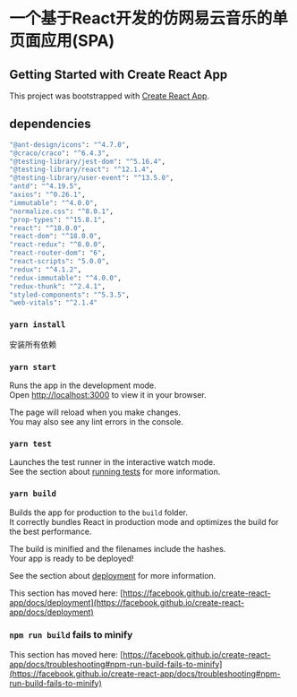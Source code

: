 # 一个基于React开发的仿网易云音乐的单页面应用(SPA)

## Getting Started with Create React App

This project was bootstrapped with [Create React App](https://github.com/facebook/create-react-app).

## dependencies
```bash
"@ant-design/icons": "^4.7.0",
"@craco/craco": "^6.4.3",
"@testing-library/jest-dom": "^5.16.4",
"@testing-library/react": "^12.1.4",
"@testing-library/user-event": "^13.5.0",
"antd": "^4.19.5",
"axios": "^0.26.1",
"immutable": "^4.0.0",
"normalize.css": "^8.0.1",
"prop-types": "^15.8.1",
"react": "^18.0.0",
"react-dom": "^18.0.0",
"react-redux": "^8.0.0",
"react-router-dom": "6",
"react-scripts": "5.0.0",
"redux": "^4.1.2",
"redux-immutable": "^4.0.0",
"redux-thunk": "^2.4.1",
"styled-components": "^5.3.5",
"web-vitals": "^2.1.4"
```

### `yarn install`
安装所有依赖

### `yarn start`

Runs the app in the development mode.\
Open [http://localhost:3000](http://localhost:3000) to view it in your browser.

The page will reload when you make changes.\
You may also see any lint errors in the console.

### `yarn test`

Launches the test runner in the interactive watch mode.\
See the section about [running tests](https://facebook.github.io/create-react-app/docs/running-tests) for more information.

### `yarn build`

Builds the app for production to the `build` folder.\
It correctly bundles React in production mode and optimizes the build for the best performance.

The build is minified and the filenames include the hashes.\
Your app is ready to be deployed!

See the section about [deployment](https://facebook.github.io/create-react-app/docs/deployment) for more information.



This section has moved here: [https://facebook.github.io/create-react-app/docs/deployment](https://facebook.github.io/create-react-app/docs/deployment)

### `npm run build` fails to minify

This section has moved here: [https://facebook.github.io/create-react-app/docs/troubleshooting#npm-run-build-fails-to-minify](https://facebook.github.io/create-react-app/docs/troubleshooting#npm-run-build-fails-to-minify)
